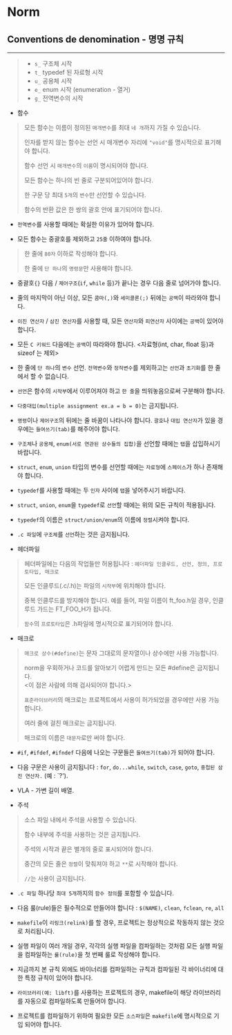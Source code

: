 <h1>Norm</h1>
<h2>Conventions de denomination - 명명 규칙</h2>
<hr/>


> - `s_` 구조체 시작   
> - `t_` typedef 된 자료형 시작   
> - `u_` 공용체 시작   
> - `e_` enum 시작 (enumeration - 열거)   
> - `g_` 전역변수의 시작   

- 함수
> 모든 함수는 이름이 정의된 `매개변수`를 최대 `네 개`까지 가질 수 있습니다.
> 
> 인자를 받지 않는 함수는 선언 시 매개변수 자리에 `"void"`를 명시적으로 표기해야 합니다.
> 
> 함수 선언 시 `매개변수`의 `이름`이 명시되어야 합니다.
> 
> 모든 함수는 하나의 빈 줄로 구분되어있어야 합니다.
> 
> 한 구문 당 최대 `5개`의 `변수`만 선언할 수 있습니다.
> 
> 함수의 반환 값은 한 쌍의 괄호 안에 표기되어야 합니다.

- `전역변수`를 사용할 때에는 확실한 이유가 있어야 합니다.

- 모든 함수는 중괄호를 제외하고 `25줄` 이하여야 합니다.

> 한 줄에 `80자` 이하로 작성해야 합니다.
>
> 한 줄에 `단 하나`의 `명령문`만 사용해야 합니다.

- 중괄호`{}` 다음 / `제어구조`(`if`, `while` 등)가 끝나는 경우 다음 줄로 넘어가야 합니다.

- 줄의 마지막이 아닌 이상, 모든 `콤마(,)`와 `세미콜론(;)` 뒤에는 `공백`이 따라와야 합니다.

- `이진 연산자` / `삼진 연산자`를 사용할 때, 모든 `연산자`와 `피연산자` 사이에는 `공백`이 있어야 합니다.

- 모든 `C 키워드` 다음에는 `공백`이 따라와야 합니다. <자료형(int, char, float 등)과 sizeof 는 제외>

- 한 줄에 `단 하나`의 `변수` 선언. `전역변수`와 `정적변수`를 제외하고는 `선언`과 `초기화`를 한 줄에서 할 수 없습니다.

- `선언`은 함수의 `시작부`에서 이루어져야 하고 `한 줄`을 띄워놓음으로써 구분해야 합니다.

- `다중대입(multiple assignment ex.a = b = 0)`는 금지됩니다.

- `명령`이나 `제어구조`의 뒤에는 줄 바꿈이 나타나야 합니다. `괄호`나 `대입 연산자`가 있을 경우에는 `들여쓰기(tab)`를 해주어야 합니다.

- `구조체`나 `공용체`, `enum(서로 연관된 상수들의 집합)`을 선언할 때에는 `탭`을 삽입하시기 바랍니다.

- `struct`, `enum`, `union` 타입의 변수를 선언할 때에는 `자료형`에 `스페이스`가 하나 존재해야 합니다.

- `typedef`를 사용할 때에는 두 `인자` 사이에 `탭`을 넣어주시기 바랍니다.

- `struct`, `union`, `enum`을 `typedef`로 `선언`할 때에는 위의 모든 규칙이 적용됩니다.

- `typedef`의 이름은 `struct/union/enum`의 이름에 `정렬`시켜야 합니다.

- `.c 파일`에 `구조체`를 `선언`하는 것은 금지됩니다.

- 헤더파일
> 헤더파일에는 다음의 작업들만 허용됩니다 : ```헤더파일 인클루드, 선언, 정의, 프로토타입, 매크로```
> 
> 모든 인클루드(.c/.h)는 파일의 `시작부`에 위치해야 합니다.
>
> 중복 인클루드를 방지해야 합니다. 예를 들어, 파일 이름이 ft_foo.h일 경우, 인클루드 가드는 FT_FOO_H가 됩니다.
>
> `함수`의 `프로토타입`은 .h파일에 명시적으로 표기되어야 합니다.

- 매크로
> `매크로 상수(#define)`는 문자 그대로의 문자열이나 상수에만 사용 가능합니다.
> 
> norm을 우회하거나 코드를 알아보기 어렵게 만드는 모든 #define은 금지됩니다.   
> <이 점은 사람에 의해 검사되어야 합니다.>
>
> `표준라이브러리`의 매크로는 프로젝트에서 사용이 허가되었을 경우에만 사용 가능합니다.
>
> 여러 줄에 걸친 매크로는 금지됩니다.
>
> 매크로의 이름은 `대문자`로만 써야 합니다.

- `#if`, `#ifdef`, `#ifndef` 다음에 나오는 구문들은 `들여쓰기(tab)`가 되어야 합니다.

- 다음 구문은 사용이 금지됩니다 : `for`, `do...while`, `switch`, `case`, `goto`, `중첩된 삼진 연산자.` (예 : `?').

- VLA - 가변 길이 배열.

- 주석
> 소스 파일 내에서 주석을 사용할 수 있습니다.
> 
> 함수 내부에 주석을 사용하는 것은 금지됩니다.
> 
> 주석의 시작과 끝은 별개의 줄로 표시되어야 합니다.
> 
> 중간의 모든 줄은 `정렬`이 맞춰져야 하고 `**`로 시작해야 합니다.
> 
> `//`는 사용이 금지됩니다.

- `.c 파일` 하나당 `최대 5개`까지의 `함수 정의`를 포함할 수 있습니다.

- 다음 룰(rule)들은 필수적으로 만들어야 합니다 : `$(NAME)`, `clean`, `fclean`, `re`, `all`

- `makefile`이 `리링크(relink)`를 할 경우, 프로젝트는 정상적으로 작동하지 않는 것으로 처리됩니다.

- 실행 파일이 여러 개일 경우, 각각의 실행 파일을 컴파일하는 것처럼 모든 실행 파일을 컴파일하는 `룰(rule)`을 첫 번째 룰로 작성해야 합니다.

- 지금까지 본 규칙 외에도 바이너리를 컴파일하는 규칙과 컴파일된 각 바이너리에 대한 특정 규칙이 있어야 합니다.

- `라이브러리(예: libft)`를 사용하는 프로젝트의 경우, makefile이 해당 라이브러리를 자동으로 컴파일하도록 만들어야 합니다.

- 프로젝트를 컴파일하기 위하여 필요한 모든 `소스파일`은 `makefile`에 명시적으로 기입 되어야 합니다.